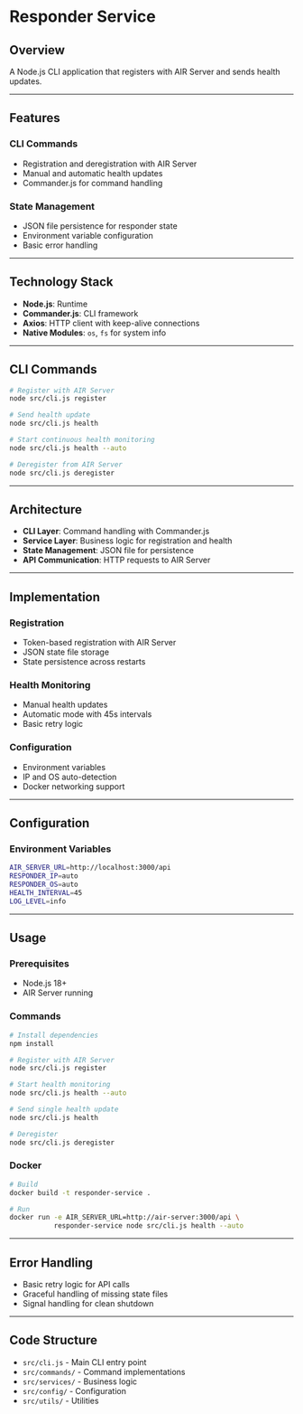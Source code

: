 # Responder Service

## Overview

A Node.js CLI application that registers with AIR Server and sends health updates.

---

## Features

### CLI Commands
- Registration and deregistration with AIR Server
- Manual and automatic health updates
- Commander.js for command handling

### State Management
- JSON file persistence for responder state
- Environment variable configuration
- Basic error handling

---

## Technology Stack

- **Node.js**: Runtime
- **Commander.js**: CLI framework
- **Axios**: HTTP client with keep-alive connections
- **Native Modules**: `os`, `fs` for system info

---

## CLI Commands

```bash
# Register with AIR Server
node src/cli.js register

# Send health update  
node src/cli.js health

# Start continuous health monitoring
node src/cli.js health --auto

# Deregister from AIR Server
node src/cli.js deregister
```

---

## Architecture

- **CLI Layer**: Command handling with Commander.js
- **Service Layer**: Business logic for registration and health
- **State Management**: JSON file for persistence
- **API Communication**: HTTP requests to AIR Server

---

## Implementation

### Registration
- Token-based registration with AIR Server
- JSON state file storage
- State persistence across restarts

### Health Monitoring
- Manual health updates
- Automatic mode with 45s intervals
- Basic retry logic

### Configuration
- Environment variables
- IP and OS auto-detection
- Docker networking support

---

## Configuration

### Environment Variables
```bash
AIR_SERVER_URL=http://localhost:3000/api
RESPONDER_IP=auto
RESPONDER_OS=auto
HEALTH_INTERVAL=45
LOG_LEVEL=info
```

---

## Usage

### Prerequisites
- Node.js 18+
- AIR Server running

### Commands
```bash
# Install dependencies
npm install

# Register with AIR Server
node src/cli.js register

# Start health monitoring
node src/cli.js health --auto

# Send single health update
node src/cli.js health

# Deregister
node src/cli.js deregister
```

### Docker
```bash
# Build
docker build -t responder-service .

# Run
docker run -e AIR_SERVER_URL=http://air-server:3000/api \
           responder-service node src/cli.js health --auto
```

---

## Error Handling

- Basic retry logic for API calls
- Graceful handling of missing state files
- Signal handling for clean shutdown

---

## Code Structure

- `src/cli.js` - Main CLI entry point
- `src/commands/` - Command implementations
- `src/services/` - Business logic
- `src/config/` - Configuration
- `src/utils/` - Utilities
